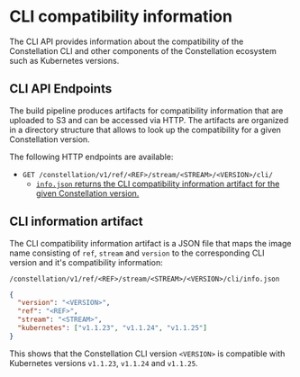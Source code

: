 # CLI compatibility information

The CLI API provides information about the compatibility of the Constellation CLI and other components of the Constellation ecosystem such as Kubernetes versions.

## CLI API Endpoints

The build pipeline produces artifacts for compatibility information that are uploaded to S3 and can be accessed via HTTP.
The artifacts are organized in a directory structure that allows to look up the compatibility for a given Constellation version.

The following HTTP endpoints are available:

- `GET /constellation/v1/ref/<REF>/stream/<STREAM>/<VERSION>/cli/`
  - [`info.json` returns the CLI compatibility information artifact for the given Constellation version.](#cli-lookup-table)

## CLI information artifact

The CLI compatibility information artifact is a JSON file that maps the image name consisting of `ref`, `stream` and `version` to the corresponding CLI version and it's compatibility information:

```
/constellation/v1/ref/<REF>/stream/<STREAM>/<VERSION>/cli/info.json
```

```json
{
  "version": "<VERSION>",
  "ref": "<REF>",
  "stream": "<STREAM>",
  "kubernetes": ["v1.1.23", "v1.1.24", "v1.1.25"]
}
```

This shows that the Constellation CLI version `<VERSION>` is compatible with Kubernetes versions `v1.1.23`, `v1.1.24` and `v1.1.25`.
